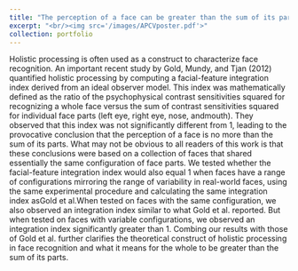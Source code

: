 ```yaml
---
title: "The perception of a face can be greater than the sum of its parts (with Dr. Thomas J. Palmeri)"
excerpt: "<br/><img src='/images/APCVposter.pdf'>"
collection: portfolio
---
```


Holistic processing is often used as a construct to characterize face recognition. An important recent study by Gold, Mundy, and Tjan (2012) quantified holistic processing by computing a facial-feature integration index derived from an ideal observer model. This index was mathematically defined as the ratio of the psychophysical contrast sensitivities squared for recognizing a whole face versus the sum of contrast sensitivities squared for individual face parts (left eye, right eye, nose, andmouth). They observed that this index was not significantly different from 1, leading to the provocative conclusion that the perception of a face is no more than the sum of its parts. What may not be obvious to all readers of this work is that these conclusions were based on a collection of faces that shared essentially the same configuration of face parts. We tested whether the facial-feature integration index would also equal 1 when faces have a range of configurations mirroring the range of variability in real-world faces, using the same experimental procedure and calculating the same integration index asGold et al.When tested on faces with the same configuration, we also observed an integration index similar to what Gold et al. reported. But when tested on faces with variable configurations, we observed an integration index significantly greater than 1. Combing our results with those of Gold et al. further clarifies the theoretical construct of holistic processing in face recognition and what it means for the whole to be greater than the sum of its parts. 
